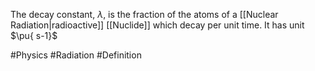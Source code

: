 The decay constant, $\lambda$, is the fraction of the atoms of a [[Nuclear Radiation|radioactive]] [[Nuclide]] which decay per unit time. It has unit $\pu{ s-1}$

#Physics #Radiation #Definition